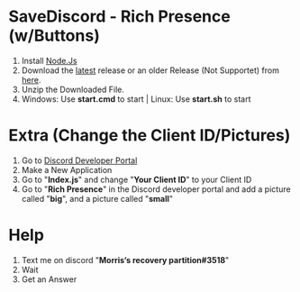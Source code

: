 # SaveDiscord - Rich Presence (w/Buttons)

1. Install [Node.Js](https://nodejs.org/en/)
2. Download the [latest](https://github.com/MorrisSeemann/SaveDiscord_Rich-Presence/archive/refs/tags/Latest.zip) release or an older Release (Not Supportet) from [here](https://github.com/MorrisSeemann/SaveDiscord_Rich-Presence/releases).
3. Unzip the Downloaded File.
4. Windows: Use **start.cmd** to start | Linux: Use **start.sh** to start


# Extra (Change the Client ID/Pictures)

1. Go to [Discord Developer Portal](https://discord.com/developers/applications)
2. Make a New Application
3. Go to "**Index.js**" and change "**Your Client ID**" to your Client ID
4. Go to "**Rich Presence**" in the Discord developer portal and add a picture called "**big**", and a picture called "**small**"


# Help

1. Text me on discord "**Morris‘s recovery partition#3518**"
2. Wait
3. Get an Answer
